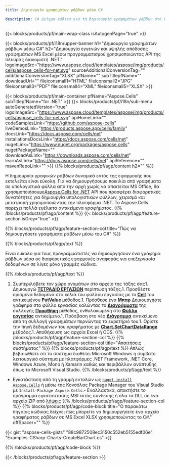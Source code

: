 ```yaml
---
title: Δημιουργία γραφημάτων ράβδων μέσω C#

description: C# Δείγμα κώδικα για τη δημιουργία γραφημάτων ράβδων στο Excel χρησιμοποιώντας τη Βιβλιοθήκη .NET. Χρησιμοποιήστε αυτόν τον κώδικα για τη δημιουργία ενός γραφήματος ράβδων στο MS Excel εντός VB.NET, Asp.NET ή οποιασδήποτε εφαρμογής που βασίζεται σε .NET.
---
```

{{< blocks/products/pf/main-wrap-class isAutogenPage="true" >}}

{{< blocks/products/pf/i18n/upper-banner h1="Δημιουργία γραφημάτων ράβδων μέσω C#" h2="Δημιουργία εγγενών και υψηλής απόδοσης γραφημάτων MS Excel μέσω προγραμματισμού χρησιμοποιώντας API της πλευράς διακομιστή .NET." logoImageSrc="https://www.aspose.cloud/templates/aspose/img/products/cells/aspose_cells-for-net.svg" sourceAdditionalConversionTag="" additionalConversionTag="XLSX" pfName="" subTitlepfName="" downloadUrl="" fileiconsmall1="HTML" fileiconsmall2="JPG" fileiconsmall3="PDF" fileiconsmall4="XML" fileiconsmall5="XLSX" >}}

{{< blocks/products/pf/main-container pfName="Aspose.Cells" subTitlepfName="for .NET" >}}
{{< blocks/products/pf/i18n/sub-menu autoGeneratedVersion="true" logoImageSrc="https://www.aspose.cloud/templates/aspose/img/products/cells/aspose_cells-for-net.svg" apiHomeLink="" codeSamplesLink="https://github.com/aspose-cells" liveDemosLink="https://products.aspose.app/cells/family" docsLink="https://docs.aspose.com/cells/net" installationsDocsLink="https://docs.aspose.com/cells/net" nugetLink="https://www.nuget.org/packages/aspose.cells" nugetPackageName="" downloadAsLink="https://downloads.aspose.com/cells/net" learnAsLink="https://docs.aspose.com/cells/net" apiReference="" mavenRepoLink="" >}}
{{% blocks/products/pf/agp/content h2="" %}}

Η δημιουργία γραφικών ράβδων δυναμικά εντός της εφαρμογής που εκτελείται είναι εύκολη. Για να δημιουργήσουμε ποικιλία από γραφήματα σε υπολογιστικά φύλλα από την αρχή χωρίς να απαιτείται MS Office, θα χρησιμοποιήσουμε[Aspose.Cells for .NET](https://products.aspose.com/cells/net)  API που προσφέρει διαφορετικές δυνατότητες για δημιουργία υπολογιστικών φύλλων, χειρισμό και μετατροπή χρησιμοποιώντας την πλατφόρμα .NET. Το Aspose.Cells παρέχει πολλά ευέλικτα αντικείμενα γραφήματος.
{{% /blocks/products/pf/agp/content %}}
{{< blocks/products/pf/agp/feature-section isGrey="true" >}}

{{% blocks/products/pf/agp/feature-section-col title="Πώς να δημιουργήσετε γραφήματα ράβδων μέσω του C#" %}}

{{% blocks/products/pf/agp/text %}}

Είναι εύκολο για τους προγραμματιστές να δημιουργήσουν ένα γράφημα ράβδων μέσα σε διαφορετικές εφαρμογές αναφοράς για επεξεργασία δεδομένων σε λίγες μόνο γραμμές κώδικα.

{{% /blocks/products/pf/agp/text %}}

1. Συμπεριλάβετε τον χώρο ονομάτων στο αρχείο της τάξης σας1. Δημιουργώ [**ΤΕΤΡΑΔΙΟ ΕΡΓΑΣΙΩΝ**](https://reference.aspose.com/cells/net/aspose.cells/workbook) περίπτωση τάξης.1. Προσθέστε ορισμένα δεδομένα στα κελιά του φύλλου εργασίας με το [**Cell**](https://reference.aspose.com/cells/net/aspose.cells/cell) του αντικειμένου [**PutValue**](https://reference.aspose.com/cells/net/aspose.cells/cell/methods/putvalue/index) μέθοδος.1. Πρόσθεσε ένα [**Μπαρ**](https://reference.aspose.com/cells/net/aspose.cells.charts/charttype) Δημιουργήστε γράφημα στο φύλλο εργασίας καλώντας το [**Διαγράμματα**](https://reference.aspose.com/cells/net/aspose.cells.charts/chartcollection) της συλλογής [**Προσθήκη**](https://reference.aspose.com/cells/net/aspose.cells.charts/chartcollection/methods/add) μέθοδος, ενθυλακωμένη στο [**Φύλλο εργασίας**](https://reference.aspose.com/cells/net/aspose.cells/worksheet) αντικείμενο.1. Πρόσβαση στο νέο [**Διάγραμμα**](https://reference.aspose.com/cells/net/aspose.cells.charts/chart) αντικείμενο από τη συλλογή γραφημάτων περνώντας το ευρετήριό του.1. Ορίστε την πηγή δεδομένων του γραφήματος με [**Chart.SetChartDataRange**](https://https://reference.aspose.com/cells/net/aspose.cells.charts/chart/methods/setchartdatarange) μέθοδος.1. Αποθήκευση ως αρχεία Excel ή ODS.
{{% /blocks/products/pf/agp/feature-section-col %}}
{{% blocks/products/pf/agp/feature-section-col title="Απαιτήσεις συστήματος" %}}
{{% blocks/products/pf/agp/text %}}
Απλώς βεβαιωθείτε ότι το σύστημα διαθέτει Microsoft Windows ή συμβατό λειτουργικό σύστημα με πλατφόρμες .NET Framework, .NET Core, Windows Azure, Mono ή Xamarin καθώς και περιβάλλον ανάπτυξης όπως το Microsoft Visual Studio.
{{% /blocks/products/pf/agp/text %}}
- Εγκατάσταση από τη γραμμή εντολών ως <code><a href="https://downloads.aspose.com/cells/net">nuget install Aspose.Cells</a></code> ή μέσω της Κονσόλας Package Manager του Visual Studio με <code>Install-Package Aspose.Cells</code>.- Εναλλακτικά, αποκτήστε το πρόγραμμα εγκατάστασης MSI εκτός σύνδεσης ή όλα τα DLL σε ένα αρχείο ZIP από <a href="https://downloads.aspose.com/cells/net">λήψεις</a>
{{% /blocks/products/pf/agp/feature-section-col %}}
{{% blocks/products/pf/agp/code-block title="Ο παρακάτω πηγαίος κώδικας δείχνει πώς μπορείτε να δημιουργήσετε ένα αρχείο γραφήματος ράβδων σε MS Excel XLSX χρησιμοποιώντας το C#." offSpacer="" %}}

{{< gist "aspose-cells-gists" "88c9872508ec3150c552eb5155edf06e" "Examples-CSharp-Charts-CreateBarChart.cs" >}}

{{% /blocks/products/pf/agp/code-block %}}

{{< /blocks/products/pf/agp/feature-section >}}

<!-- aboutfile Starts -->
